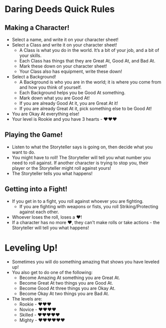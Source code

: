 # Daring Deeds Quick Rules

## Making a Character!

- Select a name, and write it on your character sheet!
- Select a Class and write it on your character sheet!
  - A Class is what you do in the world.  It’s a bit of your job, and a bit of your skills.
  - Each Class has things that they are Great At, Good At, and Bad At.
  - Mark these down on your character sheet!
  - Your Class also has equipment, write these down!
- Select a Background!  
  - A Background is who you are in the world; it is where you come from and how you think of yourself.
  - Each Background helps you be Good At something.
  - Mark down what you are Good At!  
  - If you are already Good At it, you are Great At it!  
  - If you are already Great At it, pick something else to be Good At!
- You are Okay At everything else!
- Your level is Rookie and you have 3 hearts - ♥♥♥

## Playing the Game!

- Listen to what the Storyteller says is going on, then decide what you want to do.
- You might have to roll!  The Storyteller will tell you what number you need to roll against.  If another character is trying to stop you, their player or the Storyteller might roll against yours!
- The Storyteller tells you what happens!

## Getting into a Fight!

- If you get in to a fight, you roll against whoever you are fighting.
  - If you are fighting with weapons or fists, you roll Striking/Protecting against each other.
- Whoever loses the roll, loses a ♥! 
- If a character has no more ♥, they can't make rolls or take actions - the Storyteller will tell you what happens!

# Leveling Up!
 
- Sometimes you will do something amazing that shows you have leveled up! 
- You also get to do one of the following:
  - Become Amazing At something you are Great At.
  - Become Great At two things you are Good At.
  - Become Good At three things you are Okay At.
  - Become Okay At two things you are Bad At.
- The levels are:
  - Rookie - ♥♥♥
  - Novice - ♥♥♥♥
  - Skilled - ♥♥♥♥♥
  - Mighty - ♥♥♥♥♥♥



